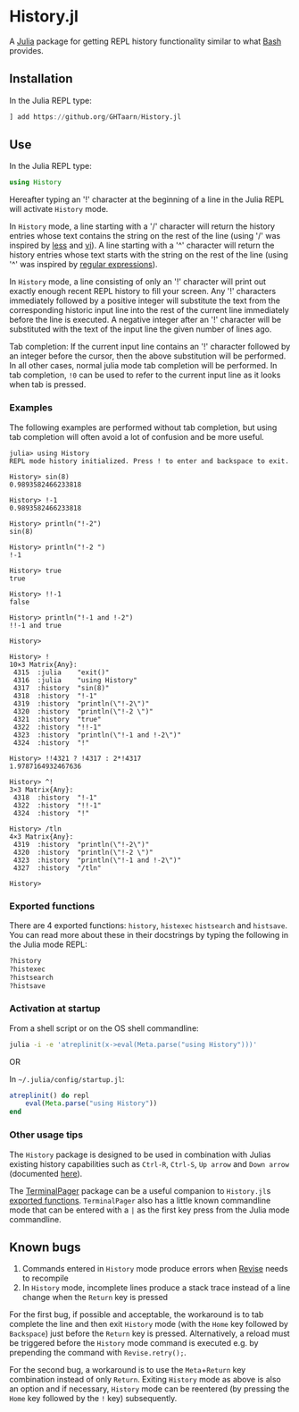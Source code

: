 # History.jl

A [Julia](https://www.julialang.org) package for getting REPL history
functionality similar to what [Bash](https://www.gnu.org/software/bash) provides.

## Installation

In the Julia REPL type:

```julia
] add https://github.org/GHTaarn/History.jl
```

## Use

In the Julia REPL type:

```julia
using History
```

Hereafter typing an '!' character at the beginning of a line in the Julia
REPL will activate `History` mode.

In `History` mode, a line starting with a '/' character will return the
history entries whose text contains the string on the rest of the line
(using '/' was inspired by [less](https://en.wikipedia.org/wiki/Less_(Unix))
and [vi](https://www.vim.org)).
A line starting with a '^' character will return the history entries whose
text starts with the string on the rest of the line
(using '^' was inspired by
[regular expressions](https://docs.julialang.org/en/v1/manual/strings/#man-regex-literals)).

In `History` mode, a line consisting of only an '!' character will print out
exactly enough recent REPL history to fill your screen. Any '!' characters
immediately followed by a positive integer will substitute the text from
the corresponding historic input line into the rest of the current line
immediately before the line is executed.
A negative integer after an '!' character will be substituted
with the text of the input line the given number of lines ago.

Tab completion: If the current input line contains an '!' character followed
by an integer before the cursor, then the above substitution will be performed.
In all other cases, normal julia mode tab completion will be performed.
In tab completion, `!0` can be used to refer to the current input line as it
looks when tab is pressed.

### Examples

The following examples are performed without tab completion, but using tab
completion will often avoid a lot of confusion and be more useful.

```julia-repl
julia> using History
REPL mode history initialized. Press ! to enter and backspace to exit.

History> sin(8)
0.9893582466233818

History> !-1
0.9893582466233818

History> println("!-2")
sin(8)

History> println("!-2 ")
!-1 

History> true
true

History> !!-1
false

History> println("!-1 and !-2")
!!-1 and true

History> 
```

```
History> !
10×3 Matrix{Any}:
 4315  :julia    "exit()"
 4316  :julia    "using History"
 4317  :history  "sin(8)"
 4318  :history  "!-1"
 4319  :history  "println(\"!-2\")"
 4320  :history  "println(\"!-2 \")"
 4321  :history  "true"
 4322  :history  "!!-1"
 4323  :history  "println(\"!-1 and !-2\")"
 4324  :history  "!"

History> !!4321 ? !4317 : 2*!4317
1.9787164932467636

History> ^!
3×3 Matrix{Any}:
 4318  :history  "!-1"
 4322  :history  "!!-1"
 4324  :history  "!"

History> /tln
4×3 Matrix{Any}:
 4319  :history  "println(\"!-2\")"
 4320  :history  "println(\"!-2 \")"
 4323  :history  "println(\"!-1 and !-2\")"
 4327  :history  "/tln"

History> 
```

### Exported functions

There are 4 exported functions: `history`, `histexec` `histsearch` and
`histsave`. You can
read more about these in their docstrings by typing the following in the Julia
mode REPL:

```julia
?history
?histexec
?histsearch
?histsave
```

### Activation at startup
From a shell script or on the OS shell commandline:
```bash
julia -i -e 'atreplinit(x->eval(Meta.parse("using History")))'
```

OR

In `~/.julia/config/startup.jl`:
```julia
atreplinit() do repl
    eval(Meta.parse("using History"))
end
```
### Other usage tips

The `History` package is designed to be used in combination with Julias
existing history capabilities such as `Ctrl-R`, `Ctrl-S`, `Up arrow` and
`Down arrow` (documented [here](https://docs.julialang.org/en/v1/stdlib/REPL/#Search-modes)).

The [TerminalPager](https://juliapackages.com/p/terminalpager) package can be
a useful companion to `History.jl`s [exported functions](#Exported-functions).
`TerminalPager` also has a little known commandline mode that can be entered with
a `|` as the first key press from the Julia mode commandline.

## Known bugs

1. Commands entered in `History` mode produce errors when [Revise](https://juliapackages.com/p/revise) needs to recompile
2. In `History` mode, incomplete lines produce a stack trace instead of a line change when the `Return` key is pressed

For the first bug, if possible and acceptable, the workaround is to tab
complete the line and then exit `History` mode (with the `Home` key followed
by `Backspace`) just before the `Return` key is pressed. Alternatively, a
reload must be triggered before the `History` mode command is executed e.g.
by prepending the command with `Revise.retry();`.

For the second bug, a workaround is to use the `Meta`+`Return` key combination
instead of only `Return`. Exiting `History` mode as above is also an option
and if necessary, `History` mode can be reentered (by pressing the `Home` key
followed by the `!` key) subsequently.

